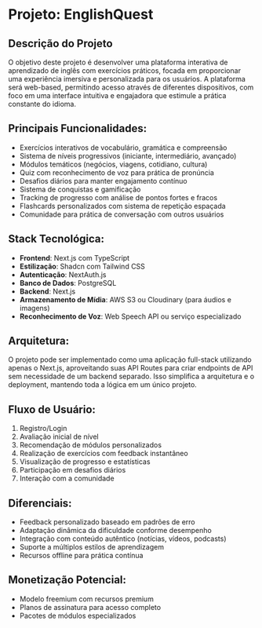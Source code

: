 # Projeto: EnglishQuest

## Descrição do Projeto
O objetivo deste projeto é desenvolver uma plataforma interativa de aprendizado de inglês com exercícios práticos, focada em proporcionar uma experiência imersiva e personalizada para os usuários. A plataforma será web-based, permitindo acesso através de diferentes dispositivos, com foco em uma interface intuitiva e engajadora que estimule a prática constante do idioma.

## Principais Funcionalidades:
* Exercícios interativos de vocabulário, gramática e compreensão
* Sistema de níveis progressivos (iniciante, intermediário, avançado)
* Módulos temáticos (negócios, viagens, cotidiano, cultura)
* Quiz com reconhecimento de voz para prática de pronúncia
* Desafios diários para manter engajamento contínuo
* Sistema de conquistas e gamificação
* Tracking de progresso com análise de pontos fortes e fracos
* Flashcards personalizados com sistema de repetição espaçada
* Comunidade para prática de conversação com outros usuários

## Stack Tecnológica:
* **Frontend**: Next.js com TypeScript
* **Estilização**: Shadcn com Tailwind CSS
* **Autenticação**: NextAuth.js
* **Banco de Dados**: PostgreSQL
* **Backend**: Next.js
* **Armazenamento de Mídia**: AWS S3 ou Cloudinary (para áudios e imagens)
* **Reconhecimento de Voz**: Web Speech API ou serviço especializado

## Arquitetura:
O projeto pode ser implementado como uma aplicação full-stack utilizando apenas o Next.js, aproveitando suas API Routes para criar endpoints de API sem necessidade de um backend separado. Isso simplifica a arquitetura e o deployment, mantendo toda a lógica em um único projeto.

## Fluxo de Usuário:
1. Registro/Login
2. Avaliação inicial de nível
3. Recomendação de módulos personalizados
4. Realização de exercícios com feedback instantâneo
5. Visualização de progresso e estatísticas
6. Participação em desafios diários
7. Interação com a comunidade

## Diferenciais:
* Feedback personalizado baseado em padrões de erro
* Adaptação dinâmica da dificuldade conforme desempenho
* Integração com conteúdo autêntico (notícias, vídeos, podcasts)
* Suporte a múltiplos estilos de aprendizagem
* Recursos offline para prática contínua

## Monetização Potencial:
* Modelo freemium com recursos premium
* Planos de assinatura para acesso completo
* Pacotes de módulos especializados

